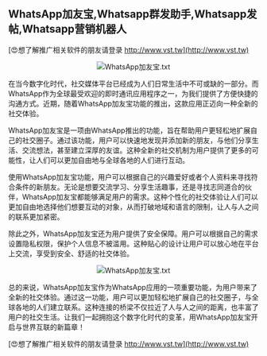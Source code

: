 ## **‎WhatsApp加友宝,Whatsapp群发助手,Whatsapp发帖,Whatsapp营销机器人**

[😍想了解推广相关软件的朋友请登录 http://www.vst.tw](http://www.vst.tw)

 <center><img src="https://vst.tw/MP4/tuiguang/png/4.png" alt="‎WhatsApp加友宝.txt"></center>

在当今数字化时代，社交媒体平台已经成为人们日常生活中不可或缺的一部分。而WhatsApp作为全球最受欢迎的即时通讯应用程序之一，为我们提供了方便快捷的沟通方式。近期，随着WhatsApp加友宝功能的推出，这款应用正迈向一种全新的社交体验。

WhatsApp加友宝是一项由WhatsApp推出的功能，旨在帮助用户更轻松地扩展自己的社交圈子。通过该功能，用户可以快速地发现并添加新的朋友，与他们分享生活、交流想法，甚至建立深厚的友谊。这种全新的社交机制为用户提供了更多的可能性，让人们可以更加自由地与全球各地的人们进行互动。

使用WhatsApp加友宝功能，用户可以根据自己的兴趣爱好或者个人资料来寻找符合条件的新朋友。无论是想要交流学习、分享生活趣事，还是寻找志同道合的伙伴，WhatsApp加友宝都能够满足用户的需求。这种个性化的社交体验让人们可以更加自由地选择他们想要互动的对象，从而打破地域和语言的限制，让人与人之间的联系更加紧密。

除此之外，WhatsApp加友宝还为用户提供了安全保障。用户可以根据自己的需求设置隐私权限，保护个人信息不被滥用。这种贴心的设计让用户可以放心地在平台上交流，享受到安全、舒适的社交体验。

 <center><img src="https://vst.tw/MP4/tuiguang/png/3.png" alt="‎WhatsApp加友宝.txt"></center>

总的来说，WhatsApp加友宝作为WhatsApp应用的一项重要功能，为用户带来了全新的社交体验。通过这一功能，用户可以更加轻松地扩展自己的社交圈子，与全球各地的人们建立联系。这种连接的桥梁不仅拉近了人与人之间的距离，也丰富了用户的社交生活。让我们一起拥抱这个数字化时代的变革，用WhatsApp加友宝开启与世界互联的新篇章！

[😍想了解推广相关软件的朋友请登录 http://www.vst.tw](http://www.vst.tw)



